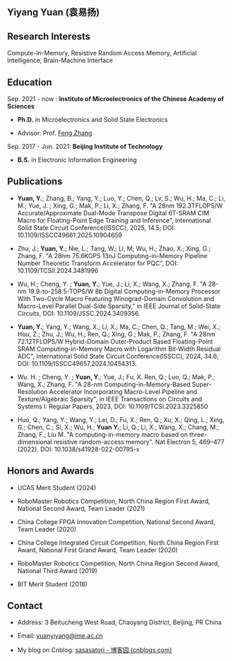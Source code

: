 ## Yiyang Yuan (袁易扬)
## Research Interests
Compute-In-Memory, Resistive Random Access Memory, Artificial Intelligence, Brain-Machine Interface

## Education

Sep. 2021 - now : **Institute of Microelectronics of the Chinese Academy of Sciences**

- **Ph.D.** in Microelectronics and Solid State Electronics

- Advisor: Prof. [Feng Zhang](https://ime.cas.cn/sourcedb/zw/zjrck/201706/t20170609_4810760.html)

Sep. 2017 - Jun. 2021: **Beijing Institute of Technology**
- **B.S.** in Electronic Information Engineering

## Publications

- **Yuan, Y.**; Zhang, B.; Yang, Y.; Luo, Y.; Chen, Q.; Lv, S.; Wu, H.; Ma, C.; Li, M.; Yue, J. ; Xing, G.; Mak, P.; Li, X.; Zhang, F. "A 28nm 192.3TFLOPS/W Accurate/Approximate Dual-Mode Transpose Digital 6T-SRAM CIM Macro for Floating-Point Edge Training and Inference", International Solid State Circuit Conference(ISSCC), 2025, 14.5; DOI: 10.1109/ISSCC49661.2025.10904659

- Zhu, J.; **Yuan, Y.**; Nie, L.; Tang, W.; Li, M; Wu, H.; Zhao, X.; Xing, G.; Zhang, F. "A 28nm 75.6KOPS 13nJ Computing-in-Memory Pipeline Number Theoretic Transform Accelerator for PQC", DOI: 10.1109/TCSII.2024.3481996

- Wu, H.; Cheng, Y. ; **Yuan, Y.**; Yue, J.; Li, X.; Wang, X.; Zhang, F. "A 28-nm 19.9-to-258.5-TOPS/W 8b Digital Computing-in-Memory Processor With Two-Cycle Macro Featuring Winograd-Domain Convolution and Macro-Level Parallel Dual-Side Sparsity," in IEEE Journal of Solid-State Circuits, DOI: 10.1109/JSSC.2024.3409356.

- **Yuan, Y.**; Yang, Y.; Wang, X.; Li, X.; Ma, C.; Chen, Q.; Tang, M.; Wei, X.; Hou, Z.; Zhu, J.; Wu, H.; Ren, Q.; Xing, G.; Mak, P.; Zhang, F. "A 28nm 72.12TFLOPS/W Hybrid-Domain Outer-Product Based Floating-Point SRAM Computing-in-Memory Macro with Logarithm Bit-Width Residual ADC", International Solid State Circuit Conference(ISSCC), 2024, 34.6; DOI: 10.1109/ISSCC49657.2024.10454313.

- Wu. H. ; Cheng, Y. ; **Yuan, Y.**; Yue, J.; Fu, X. Ren, Q.; Luo, Q.; Mak, P.; Wang, X.; Zhang, F. "A 28-nm Computing-in-Memory-Based Super-Resolution Accelerator Incorporating Macro-Level Pipeline and Texture/Algebraic Sparsity", in IEEE Transactions on Circuits and Systems I: Regular Papers, 2023, DOI: 10.1109/TCSI.2023.3325850

- Huo, Q.; Yang, Y.; Wang, Y.; Lei, D.; Fu, X.; Ren, Q.; Xu, X.; Qing, L.; Xing, G.; Chen, C.; Si, X.; Wu, H.; **Yuan Y.**; Li, Q.; Li, X.; Wang, X.; Chang, M.; Zhang, F.; Liu M. "A computing-in-memory macro based on three-dimensional resistive random-access memory". Nat Electron 5, 469–477 (2022). DOI: 10.1038/s41928-022-00795-x


## Honors and Awards
- UCAS Merit Student (2024)

- RoboMaster Robotics Competition, North China Region First Award, National Second Award, Team Leader (2021)

- China College FPGA Innovation Competition, National Second Award, Team Leader (2020)

- China College Integrated Circuit Competition, North China Region First Award, National First Grand Award, Team Leader (2020)

- RoboMaster Robotics Competition, North China Region Second Award, National Third Award (2019)

- BIT Merit Student (2018)

## Contact
- Address: 3 Beitucheng West Road, Chaoyang District, Beijing, PR China

- Email: yuanyiyang@ime.ac.cn

- My blog on Cnblog: [sasasatori - 博客园 (cnblogs.com)](https://www.cnblogs.com/sasasatori)
